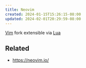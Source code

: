 ```yaml
---
title: Neovim
created: 2024-01-15T15:26:15-08:00
updated: 2024-02-01T20:29:59-08:00
---
```


[Vim](Vim.md) fork extensible via [Lua](Lua.md)

## Related

* https://neovim.io/
